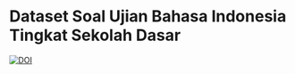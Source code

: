 # Dataset Soal Ujian Bahasa Indonesia Tingkat Sekolah Dasar

[![DOI](https://zenodo.org/badge/440188056.svg)](https://zenodo.org/badge/latestdoi/440188056)
